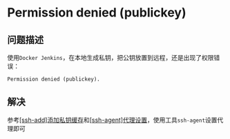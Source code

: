 
# Permission denied (publickey)

## 问题描述

使用`Docker Jenkins`，在本地生成私钥，把公钥放置到远程，还是出现了权限错误：

```
Permission denied (publickey).
```

## 解决

参考[[ssh-add]添加私钥缓存](./[ssh-add]添加私钥缓存.md)和[[ssh-agent]代理设置]([ssh-agent]代理设置.md)，使用工具`ssh-agent`设置代理即可